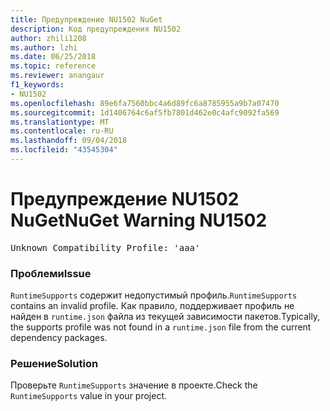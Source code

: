 ```yaml
---
title: Предупреждение NU1502 NuGet
description: Код предупреждения NU1502
author: zhili1208
ms.author: lzhi
ms.date: 06/25/2018
ms.topic: reference
ms.reviewer: anangaur
f1_keywords:
- NU1502
ms.openlocfilehash: 89e6fa7560bbc4a6d89fc6a8785955a9b7a07470
ms.sourcegitcommit: 1d1406764c6af5fb7801d462e0c4afc9092fa569
ms.translationtype: MT
ms.contentlocale: ru-RU
ms.lasthandoff: 09/04/2018
ms.locfileid: "43545304"
---
```

# <a name="nuget-warning-nu1502"></a><span data-ttu-id="e6f7a-103">Предупреждение NU1502 NuGet</span><span class="sxs-lookup"><span data-stu-id="e6f7a-103">NuGet Warning NU1502</span></span>

<pre>Unknown Compatibility Profile: 'aaa'</pre>

### <a name="issue"></a><span data-ttu-id="e6f7a-104">Проблеми</span><span class="sxs-lookup"><span data-stu-id="e6f7a-104">Issue</span></span>
<span data-ttu-id="e6f7a-105">`RuntimeSupports` содержит недопустимый профиль.</span><span class="sxs-lookup"><span data-stu-id="e6f7a-105">`RuntimeSupports` contains an invalid profile.</span></span> <span data-ttu-id="e6f7a-106">Как правило, поддерживает профиль не найден в `runtime.json` файла из текущей зависимости пакетов.</span><span class="sxs-lookup"><span data-stu-id="e6f7a-106">Typically, the supports profile was not found in a `runtime.json` file from the current dependency packages.</span></span>

### <a name="solution"></a><span data-ttu-id="e6f7a-107">Решение</span><span class="sxs-lookup"><span data-stu-id="e6f7a-107">Solution</span></span>
<span data-ttu-id="e6f7a-108">Проверьте `RuntimeSupports` значение в проекте.</span><span class="sxs-lookup"><span data-stu-id="e6f7a-108">Check the `RuntimeSupports` value in your project.</span></span>